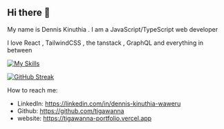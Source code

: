 ## Hi there 👋

My name is Dennis Kinuthia . I am a JavaScript/TypeScript web developer

I love React , TailwindCSS , the tanstack , GraphQL and everything in between  

[![My Skills](https://skillicons.dev/icons?i=typescript,react,vite,nextjs,tailwind,firebase,supabase,nodejs,deno,mongodb,postgres,graphql&theme=dark)](https://skillicons.dev)







[![GitHub Streak](https://github-readme-streak-stats.herokuapp.com?user=tigawanna&theme=navy-gear)](https://git.io/streak-stats)




<!-- ![Alt text](https://spotify-recently-played-readme.vercel.app/api?user=ux88ch98gposewxwurgcx0pho&count=10) -->

How to reach me: 
- LinkedIn: https://linkedin.com/in/dennis-kinuthia-waweru
- Github: https://github.com/tigawanna
- website: https://tigawanna-portfolio.vercel.app

